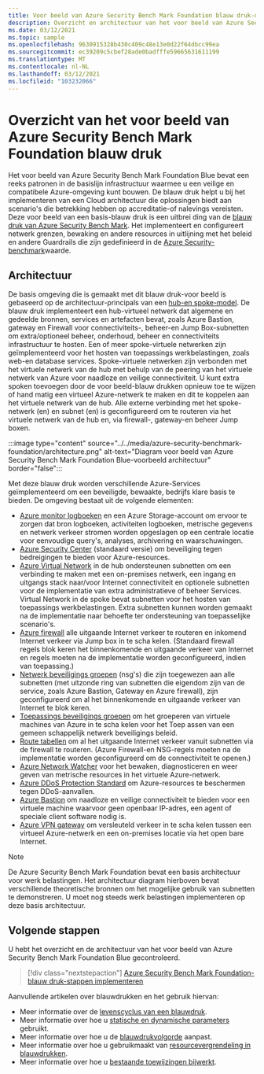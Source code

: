 ```yaml
---
title: Voor beeld van Azure Security Bench Mark Foundation blauw druk-overzicht
description: Overzicht en architectuur van het voor beeld van Azure Security Bench Mark Foundation Blue.
ms.date: 03/12/2021
ms.topic: sample
ms.openlocfilehash: 9630915328b430c409c48e13e0d22f64dbcc99ea
ms.sourcegitcommit: ec39209c5cbef28ade0badfffe59665631611199
ms.translationtype: MT
ms.contentlocale: nl-NL
ms.lasthandoff: 03/12/2021
ms.locfileid: "103232066"
---
```

# <a name="overview-of-the-azure-security-benchmark-foundation-blueprint-sample"></a>Overzicht van het voor beeld van Azure Security Bench Mark Foundation blauw druk

Het voor beeld van Azure Security Bench Mark Foundation Blue bevat een reeks patronen in de basislijn infrastructuur waarmee u een veilige en compatibele Azure-omgeving kunt bouwen. De blauw druk helpt u bij het implementeren van een Cloud architectuur die oplossingen biedt aan scenario's die betrekking hebben op accreditatie-of nalevings vereisten. Deze voor beeld van een basis-blauw druk is een uitbrei ding van de [blauw druk van Azure Security Bench Mark](../azure-security-benchmark.md). Het implementeert en configureert netwerk grenzen, bewaking en andere resources in uitlijning met het beleid en andere Guardrails die zijn gedefinieerd in de [Azure Security-benchmark](../../../../security/benchmarks/index.yml)waarde.

## <a name="architecture"></a>Architectuur

De basis omgeving die is gemaakt met dit blauw druk-voor beeld is gebaseerd op de architectuur-principals van een [hub-en spoke-model](/azure/architecture/reference-architectures/hybrid-networking/hub-spoke).
De blauw druk implementeert een hub-virtueel netwerk dat algemene en gedeelde bronnen, services en artefacten bevat, zoals Azure Bastion, gateway en Firewall voor connectiviteits-, beheer-en Jump Box-subnetten om extra/optioneel beheer, onderhoud, beheer en connectiviteits infrastructuur te hosten. Een of meer spoke-virtuele netwerken zijn geïmplementeerd voor het hosten van toepassings werkbelastingen, zoals web-en database services. Spoke-virtuele netwerken zijn verbonden met het virtuele netwerk van de hub met behulp van de peering van het virtuele netwerk van Azure voor naadloze en veilige connectiviteit. U kunt extra spoken toevoegen door de voor beeld-blauw drukken opnieuw toe te wijzen of hand matig een virtueel Azure-netwerk te maken en dit te koppelen aan het virtuele netwerk van de hub. Alle externe verbinding met het spoke-netwerk (en) en subnet (en) is geconfigureerd om te routeren via het virtuele netwerk van de hub en, via firewall-, gateway-en beheer Jump boxen.

:::image type="content" source="../../media/azure-security-benchmark-foundation/architecture.png" alt-text="Diagram voor beeld van Azure Security Bench Mark Foundation Blue-voorbeeld architectuur" border="false":::

Met deze blauw druk worden verschillende Azure-Services geïmplementeerd om een beveiligde, bewaakte, bedrijfs klare basis te bieden. De omgeving bestaat uit de volgende elementen:

- [Azure monitor logboeken](../../../../azure-monitor/logs/data-platform-logs.md) en een Azure Storage-account om ervoor te zorgen dat bron logboeken, activiteiten logboeken, metrische gegevens en netwerk verkeer stromen worden opgeslagen op een centrale locatie voor eenvoudige query's, analyses, archivering en waarschuwingen.
- [Azure Security Center](../../../../security-center/security-center-introduction.md) (standaard versie) om beveiliging tegen bedreigingen te bieden voor Azure-resources.
- [Azure Virtual Network](../../../../virtual-network/virtual-networks-overview.md) in de hub ondersteunen subnetten om een verbinding te maken met een on-premises netwerk, een ingang en uitgangs stack naar/voor Internet connectiviteit en optionele subnetten voor de implementatie van extra administratieve of beheer Services. Virtual Network in de spoke bevat subnetten voor het hosten van toepassings werkbelastingen. Extra subnetten kunnen worden gemaakt na de implementatie naar behoefte ter ondersteuning van toepasselijke scenario's.
- [Azure firewall](../../../../firewall/overview.md) alle uitgaande Internet verkeer te routeren en inkomend Internet verkeer via Jump box in te scha kelen. (Standaard firewall regels blok keren het binnenkomende en uitgaande verkeer van Internet en regels moeten na de implementatie worden geconfigureerd, indien van toepassing.)
- [Netwerk beveiligings groepen](../../../../virtual-network/network-security-group-how-it-works.md) (nsg's) die zijn toegewezen aan alle subnetten (met uitzonde ring van subnetten die eigendom zijn van de service, zoals Azure Bastion, Gateway en Azure firewall), zijn geconfigureerd om al het binnenkomende en uitgaande verkeer van Internet te blok keren.
- [Toepassings beveiligings groepen](../../../../virtual-network/application-security-groups.md) om het groeperen van virtuele machines van Azure in te scha kelen voor het Toep assen van een gemeen schappelijk netwerk beveiligings beleid.
- [Route tabellen](../../../../virtual-network/manage-route-table.md) om al het uitgaande Internet verkeer vanuit subnetten via de firewall te routeren. (Azure Firewall-en NSG-regels moeten na de implementatie worden geconfigureerd om de connectiviteit te openen.)
- [Azure Network Watcher](../../../../network-watcher/network-watcher-monitoring-overview.md) voor het bewaken, diagnosticeren en weer geven van metrische resources in het virtuele Azure-netwerk.
- [Azure DDoS Protection Standard](../../../../ddos-protection/ddos-protection-overview.md) om Azure-resources te beschermen tegen DDoS-aanvallen.
- [Azure Bastion](../../../../bastion/bastion-overview.md) om naadloze en veilige connectiviteit te bieden voor een virtuele machine waarvoor geen openbaar IP-adres, een agent of speciale client software nodig is.
- [Azure VPN gateway](../../../../vpn-gateway/vpn-gateway-about-vpngateways.md) om versleuteld verkeer in te scha kelen tussen een virtueel Azure-netwerk en een on-premises locatie via het open bare Internet.

> [!NOTE] 
> De Azure Security Bench Mark Foundation bevat een basis architectuur voor werk belastingen. Het architectuur diagram hierboven bevat verschillende theoretische bronnen om het mogelijke gebruik van subnetten te demonstreren. U moet nog steeds werk belastingen implementeren op deze basis architectuur.

## <a name="next-steps"></a>Volgende stappen

U hebt het overzicht en de architectuur van het voor beeld van Azure Security Bench Mark Foundation Blue gecontroleerd.

> [!div class="nextstepaction"]
> [Azure Security Bench Mark Foundation-blauw druk-stappen implementeren](./deploy.md)

Aanvullende artikelen over blauwdrukken en het gebruik hiervan:

- Meer informatie over de [levenscyclus van een blauwdruk](../../concepts/lifecycle.md).
- Meer informatie over hoe u [statische en dynamische parameters](../../concepts/parameters.md) gebruikt.
- Meer informatie over hoe u de [blauwdrukvolgorde](../../concepts/sequencing-order.md) aanpast.
- Meer informatie over hoe u gebruikmaakt van [resourcevergrendeling in blauwdrukken](../../concepts/resource-locking.md).
- Meer informatie over hoe u [bestaande toewijzingen bijwerkt](../../how-to/update-existing-assignments.md).